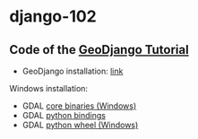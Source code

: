 # django-102

## Code of the [GeoDjango Tutorial](https://docs.djangoproject.com/en/3.1/ref/contrib/gis/tutorial/)

- GeoDjango installation: [link](https://docs.djangoproject.com/en/3.1/ref/contrib/gis/install/)

Windows installation:

- GDAL [core binaries (Windows)](https://www.gisinternals.com/query.html?content=filelist&file=release-1911-x64-gdal-3-1-3-mapserver-7-6-1.zip)
- GDAL [python bindings](https://pypi.org/project/GDAL/)
- GDAL [python wheel (Windows)](https://www.lfd.uci.edu/~gohlke/pythonlibs/#gdal)
